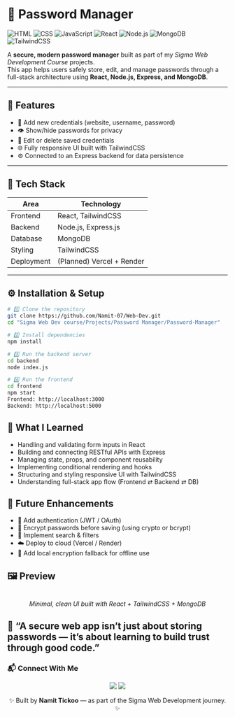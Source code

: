 # 🔐 Password Manager  
![HTML](https://img.shields.io/badge/HTML5-E34F26?style=for-the-badge&logo=html5&logoColor=white)
![CSS](https://img.shields.io/badge/CSS3-1572B6?style=for-the-badge&logo=css3&logoColor=white)
![JavaScript](https://img.shields.io/badge/JavaScript-F7DF1E?style=for-the-badge&logo=javascript&logoColor=black)
![React](https://img.shields.io/badge/React-61DAFB?style=for-the-badge&logo=react&logoColor=black)
![Node.js](https://img.shields.io/badge/Node.js-43853D?style=for-the-badge&logo=node.js&logoColor=white)
![MongoDB](https://img.shields.io/badge/MongoDB-4EA94B?style=for-the-badge&logo=mongodb&logoColor=white)
![TailwindCSS](https://img.shields.io/badge/TailwindCSS-06B6D4?style=for-the-badge&logo=tailwindcss&logoColor=white)

A **secure, modern password manager** built as part of my *Sigma Web Development Course* projects.  
This app helps users safely store, edit, and manage passwords through a full-stack architecture using **React, Node.js, Express, and MongoDB**.

---

## 🌟 Features

- 🔑 Add new credentials (website, username, password)  
- 👁️ Show/hide passwords for privacy  
- 🧹 Edit or delete saved credentials  
- 🌐 Fully responsive UI built with TailwindCSS  
- ⚙️ Connected to an Express backend for data persistence  

---

## 🧰 Tech Stack

| Area | Technology |
|------|-------------|
| Frontend | React, TailwindCSS |
| Backend | Node.js, Express.js |
| Database | MongoDB |
| Styling | TailwindCSS |
| Deployment | (Planned) Vercel + Render |

---

## ⚙️ Installation & Setup

```bash
# 1️⃣ Clone the repository
git clone https://github.com/Namit-07/Web-Dev.git
cd "Sigma Web Dev course/Projects/Password Manager/Password-Manager"
```

```bash
# 2️⃣ Install dependencies
npm install
```

```bash
# 3️⃣ Run the backend server
cd backend
node index.js
```

```bash
# 4️⃣ Run the frontend
cd frontend
npm start
Frontend: http://localhost:3000
Backend: http://localhost:5000
```

## 🧠 What I Learned

- Handling and validating form inputs in React
- Building and connecting RESTful APIs with Express
- Managing state, props, and component reusability
- Implementing conditional rendering and hooks
- Structuring and styling responsive UI with TailwindCSS
- Understanding full-stack app flow (Frontend ⇄ Backend ⇄ DB)

## 🚀 Future Enhancements

- 🔐 Add authentication (JWT / OAuth)
- 🧩 Encrypt passwords before saving (using crypto or bcrypt)
- 🔎 Implement search & filters
- ☁️ Deploy to cloud (Vercel / Render)
- 💾 Add local encryption fallback for offline use

## 🖼️ Preview
<p align="center">  <br/> <i>Minimal, clean UI built with React + TailwindCSS + MongoDB</i> </p>

<h2>💬 “A secure web app isn’t just about storing passwords — it’s about learning to build trust through good code.”

### 📬 Connect With Me
<p align="center"> <a href="https://github.com/Namit-07"><img src="https://img.shields.io/badge/GitHub-black?style=for-the-badge&logo=github"></a> <a href="https://www.linkedin.com/in/namit-tickoo-69b2a9367/"><img src="https://img.shields.io/badge/LinkedIn-blue?style=for-the-badge&logo=linkedin"></a> </p>
<p align="center">
  ✨ Built by <b>Namit Tickoo</b> — as part of the Sigma Web Development journey. ✨</p>

